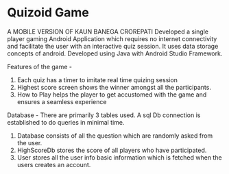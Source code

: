 # Quizoid Game

A MOBILE VERSION OF KAUN BANEGA CROREPATI
Developed a single player gaming Android Application which requires no internet connectivity and facilitate the user with an interactive quiz session. 
It uses data storage concepts of android. Developed using Java with Android Studio Framework.

Features of the game -
1. Each quiz has a timer to imitate real time quizing session
2. Highest score screen shows the winner amongst all the participants.
3. How to Play helps the player to get accustomed with the game and ensures a seamless experience

Database -
There are primarily 3 tables used. A sql Db connection is established to do queries in minimal time.
1. Database consists of all the question which are randomly asked from the user.
2. HighScoreDb stores the score of all players who have participated.
3. User stores all the user info basic information which is fetched when the users creates an account.
